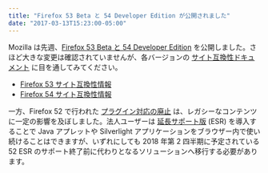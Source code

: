 ```yaml
---
title: "Firefox 53 Beta と 54 Developer Edition が公開されました"
date: "2017-03-13T15:23:00-05:00"
---
```

Mozilla は先週、[Firefox 53 Beta と 54 Developer Edition](https://www.mozilla.org/firefox/channel/desktop/) を公開しました。さほど大きな変更は確認されていませんが、各バージョンの [サイト互換性ドキュメント](https://www.fxsitecompat.com/ja/docs/) に目を通してみてください。

* [Firefox 53 サイト互換性情報](https://www.fxsitecompat.com/ja/versions/53/)
* [Firefox 54 サイト互換性情報](https://www.fxsitecompat.com/ja/versions/54/)

一方、Firefox 52 で行われた [プラグイン対応の廃止](https://www.fxsitecompat.com/ja/docs/2016/plug-in-support-has-been-dropped-other-than-flash/) は、レガシーなコンテンツに一定の影響を及ぼしました。法人ユーザーは [延長サポート版](https://www.mozilla.org/ja/firefox/organizations/) (ESR) を導入することで Java アプレットや Silverlight アプリケーションをブラウザー内で使い続けることはできますが、いずれにしても 2018 年第 2 四半期に予定されている 52 ESR のサポート終了前に代わりとなるソリューションへ移行する必要があります。
